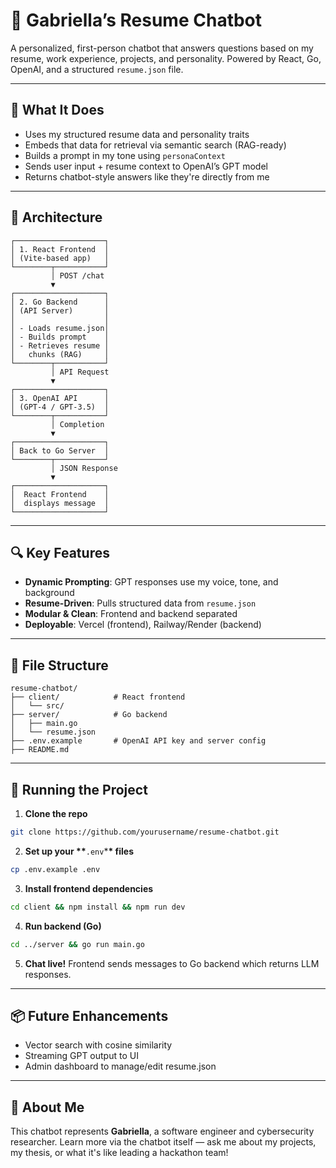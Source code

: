 # 🤖 Gabriella’s Resume Chatbot

A personalized, first-person chatbot that answers questions based on my resume, work experience, projects, and personality. Powered by React, Go, OpenAI, and a structured `resume.json` file.

---

## 🧠 What It Does

- Uses my structured resume data and personality traits
- Embeds that data for retrieval via semantic search (RAG-ready)
- Builds a prompt in my tone using `personaContext`
- Sends user input + resume context to OpenAI’s GPT model
- Returns chatbot-style answers like they're directly from me

---

## 🧱 Architecture

```
┌────────────────────┐
│ 1. React Frontend  │
│ (Vite-based app)   │
└────────┬───────────┘
         │ POST /chat
         ▼
┌────────────────────┐
│ 2. Go Backend      │
│ (API Server)       │
│                    │
│ - Loads resume.json│
│ - Builds prompt    │
│ - Retrieves resume │
│   chunks (RAG)     │
└────────┬───────────┘
         │ API Request
         ▼
┌────────────────────┐
│ 3. OpenAI API      │
│ (GPT-4 / GPT-3.5)  │
└────────┬───────────┘
         │ Completion
         ▼
┌────────────────────┐
│ Back to Go Server  │
└────────┬───────────┘
         │ JSON Response
         ▼
┌────────────────────┐
│  React Frontend    │
│  displays message  │
└────────────────────┘
```

---

## 🔍 Key Features

- **Dynamic Prompting**: GPT responses use my voice, tone, and background
- **Resume-Driven**: Pulls structured data from `resume.json`
- **Modular & Clean**: Frontend and backend separated
- **Deployable**: Vercel (frontend), Railway/Render (backend)

---

## 📁 File Structure

```
resume-chatbot/
├── client/            # React frontend
│   └── src/
├── server/            # Go backend
│   ├── main.go
│   └── resume.json
├── .env.example       # OpenAI API key and server config
├── README.md
```

---

## 🚀 Running the Project

1. **Clone the repo**

```bash
git clone https://github.com/yourusername/resume-chatbot.git
```

2. **Set up your \*\***`.env`\***\* files**

```bash
cp .env.example .env
```

3. **Install frontend dependencies**

```bash
cd client && npm install && npm run dev
```

4. **Run backend (Go)**

```bash
cd ../server && go run main.go
```

5. **Chat live!** Frontend sends messages to Go backend which returns LLM responses.

---

## 📦 Future Enhancements

- Vector search with cosine similarity
- Streaming GPT output to UI
- Admin dashboard to manage/edit resume.json

---

## 👋 About Me

This chatbot represents **Gabriella**, a software engineer and cybersecurity researcher. Learn more via the chatbot itself — ask me about my projects, my thesis, or what it's like leading a hackathon team!
